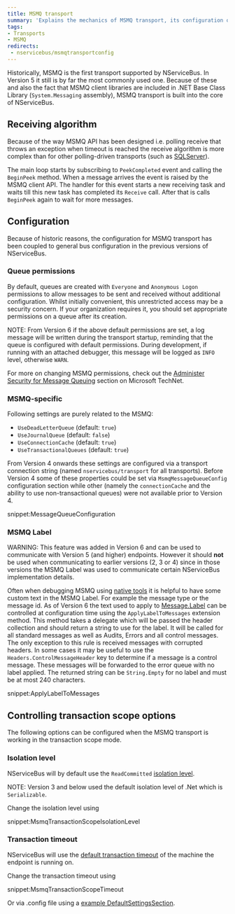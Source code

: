 ```yaml
---
title: MSMQ transport
summary: 'Explains the mechanics of MSMQ transport, its configuration options and various other configuration settings that were at some point coupled to this transport'
tags:
- Transports
- MSMQ
redirects:
 - nservicebus/msmqtransportconfig
---
```


Historically, MSMQ is the first transport supported by NServiceBus. In Version 5 it still is by far the most commonly used one. Because of these and also the fact that MSMQ client libraries are included in .NET Base Class Library (`System.Messaging` assembly), MSMQ transport is built into the core of NServiceBus.


## Receiving algorithm

Because of the way MSMQ API has been designed i.e. polling receive that throws an exception when timeout is reached the receive algorithm is more complex than for other polling-driven transports (such as [SQLServer](/nservicebus/sqlserver/)).

The main loop starts by subscribing to `PeekCompleted` event and calling the `BeginPeek` method. When a message arrives the event is raised by the MSMQ client API. The handler for this event starts a new receiving task and waits till this new task has completed its `Receive` call. After that is calls `BeginPeek` again to wait for more messages.


## Configuration

Because of historic reasons, the configuration for MSMQ transport has been coupled to general bus configuration in the previous versions of NServiceBus.


### Queue permissions

By default, queues are created with `Everyone` and `Anonymous Logon` permissions to allow messages to be sent and received without additional configuration. Whilst initially convenient, this unrestricted access may be a security concern. If your organization requires it, you should set appropriate permissions on a queue after its creation.

NOTE: From Version 6 if the above default permissions are set, a log message will be written during the transport startup, reminding that the queue is configured with default permissions. During development, if running with an attached debugger, this message will be logged as `INFO` level, otherwise `WARN`.

For more on changing MSMQ permissions, check out the [Administer Security for Message Queuing](https://technet.microsoft.com/en-us/library/cc738047.aspx) section on Microsoft TechNet.


### MSMQ-specific

Following settings are purely related to the MSMQ:

 * `UseDeadLetterQueue` (default: `true`)
 * `UseJournalQueue` (default: `false`)
 * `UseConnectionCache` (default: `true`)
 * `UseTransactionalQueues` (default: `true`)

From Version 4 onwards these settings are configured via a transport connection string (named `nservicebus/transport` for all transports). Before Version 4 some of these properties could be set via `MsmqMessageQueueConfig` configuration section while other (namely the `connectionCache` and the ability to use non-transactional queues) were not available prior to Version 4.

snippet:MessageQueueConfiguration


### MSMQ Label

WARNING: This feature was added in Version 6 and can be used to communicate with Version 5 (and higher) endpoints. However it should **not** be used when communicating to earlier versions (2, 3 or 4) since in those versions the MSMQ Label was used to communicate certain NServiceBus implementation details.

Often when debugging MSMQ using [native tools](viewing-message-content-in-msmq.md) it is helpful to have some custom text in the MSMQ Label. For example the message type or the message id. As of Version 6 the text used to apply to [Message.Label](https://msdn.microsoft.com/en-us/library/vstudio/system.messaging.message.label.aspx) can be controlled at configuration time using the `ApplyLabelToMessages` extension method. This method takes a delegate which will be passed the header collection and should return a string to use for the label. It will be called for all standard messages as well as Audits, Errors and all control messages. The only exception to this rule is received messages with corrupted headers. In some cases it may be useful to use the `Headers.ControlMessageHeader` key to determine if a message is a control message. These messages will be forwarded to the error queue with no label applied. The returned string can be `String.Empty` for no label and must be at most 240 characters.

snippet:ApplyLabelToMessages


## Controlling transaction scope options

The following options can be configured when the MSMQ transport is working in the transaction scope mode.


### Isolation level

NServiceBus will by default use the `ReadCommitted` [isolation level](https://msdn.microsoft.com/en-us/library/system.transactions.isolationlevel).

NOTE: Version 3 and below used the default isolation level of .Net which is `Serializable`.

Change the isolation level using

snippet:MsmqTransactionScopeIsolationLevel


### Transaction timeout

NServiceBus will use the [default transaction timeout](https://msdn.microsoft.com/en-us/library/system.transactions.transactionmanager.defaulttimeout) of the machine the endpoint is running on.

Change the transaction timeout using

snippet:MsmqTransactionScopeTimeout

Or via .config file using a [example DefaultSettingsSection](https://msdn.microsoft.com/en-us/library/system.transactions.configuration.defaultsettingssection.aspx#Anchor_5).